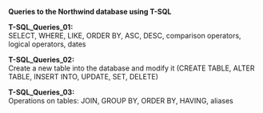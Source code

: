 **Queries to the Northwind database using T-SQL**

**T-SQL_Queries_01:** <br>
SELECT, WHERE, LIKE, ORDER BY, ASC, DESC, comparison operators, logical operators, dates

**T-SQL_Queries_02:** <br>
Create a new table into the database and modify it (CREATE TABLE, ALTER TABLE, INSERT INTO, UPDATE, SET, DELETE)

**T-SQL_Queries_03:** <br>
Operations on tables: JOIN, GROUP BY, ORDER BY, HAVING, aliases

